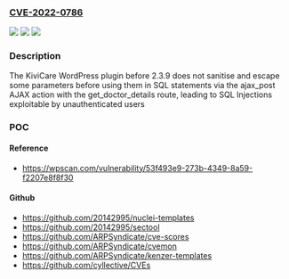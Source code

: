 ### [CVE-2022-0786](https://cve.mitre.org/cgi-bin/cvename.cgi?name=CVE-2022-0786)
![](https://img.shields.io/static/v1?label=Product&message=KiviCare%20%E2%80%93%20Clinic%20%26%20Patient%20Management%20System%20(EHR)&color=blue)
![](https://img.shields.io/static/v1?label=Version&message=2.3.9%3C%202.3.9%20&color=brighgreen)
![](https://img.shields.io/static/v1?label=Vulnerability&message=CWE-89%20SQL%20Injection&color=brighgreen)

### Description

The KiviCare WordPress plugin before 2.3.9 does not sanitise and escape some parameters before using them in SQL statements via the ajax_post AJAX action with the get_doctor_details route, leading to SQL Injections exploitable by unauthenticated users

### POC

#### Reference
- https://wpscan.com/vulnerability/53f493e9-273b-4349-8a59-f2207e8f8f30

#### Github
- https://github.com/20142995/nuclei-templates
- https://github.com/20142995/sectool
- https://github.com/ARPSyndicate/cve-scores
- https://github.com/ARPSyndicate/cvemon
- https://github.com/ARPSyndicate/kenzer-templates
- https://github.com/cyllective/CVEs

